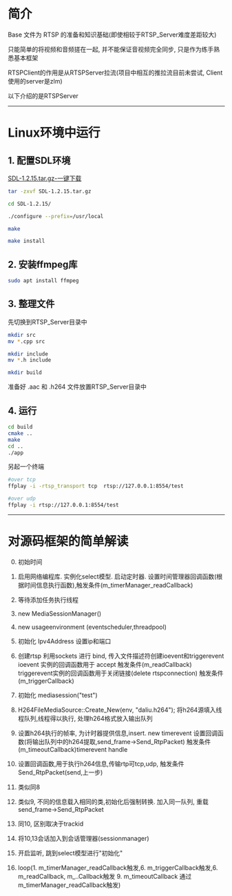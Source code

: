# 简介

Base 文件为 RTSP 的准备和知识基础(即使相较于RTSP_Server难度差距较大)

只能简单的将视频和音频搓在一起, 并不能保证音视频完全同步, 只是作为练手熟悉基本框架

RTSPClient的作用是从RTSPServer拉流(项目中相互的推拉流目前未尝试, Client使用的server是zlm)

以下介绍的是RTSPServer

---

# Linux环境中运行

## 1. 配置SDL环境

[SDL-1.2.15.tar.gz-一键下载](https://sourceforge.net/projects/libsdl/files/SDL/1.2.15/SDL-1.2.15.tar.gz/download)

```bash
tar -zxvf SDL-1.2.15.tar.gz

cd SDL-1.2.15/

./configure --prefix=/usr/local

make

make install
```


## 2. 安装ffmpeg库

```bash
sudo apt install ffmpeg
```

## 3. 整理文件

先切换到RTSP_Server目录中

```bash
mkdir src
mv *.cpp src

mkdir include
mv *.h include

mkdir build
```

准备好 .aac 和 .h264 文件放置RTSP_Server目录中

## 4. 运行

```bash
cd build
cmake ..
make
cd ..
./app
```

另起一个终端

```bash
#over tcp
ffplay -i -rtsp_transport tcp  rtsp://127.0.0.1:8554/test

#over udp
ffplay -i rtsp://127.0.0.1:8554/test
```


---

# 对源码框架的简单解读

0. 初始时间

1. 启用网络编程库. 实例化select模型. 启动定时器. 设置时间管理器回调函数(根据时间信息执行函数),触发条件(m_timerManager_readCallback)

2. 等待添加任务执行线程

3. new MediaSessionManager() 

4. new usageenvironment (eventscheduler,threadpool)

5. 初始化 Ipv4Address 设置ip和端口

6. 创建rtsp 利用sockets 进行 bind, 传入文件描述符创建ioevent和triggerevent
ioevent 实例的回调函数用于 accept 触发条件(m_readCallback)
triggerevent实例的回调函数用于关闭链接(delete rtspconnection) 触发条件(m_triggerCallback)

7. 初始化 mediasession("test")

8. H264FileMediaSource::Create_New(env, "daliu.h264"); 将h264源填入线程队列,线程得以执行, 处理h264格式放入输出队列

9. 设置h264执行的帧率, 为计时器提供信息,insert.  new timerevent
设置回调函数(将输出队列中的h264提取,send_frame->Send_RtpPacket) 触发条件 (m_timeoutCallback)timerevent handle

10. 设置回调函数,用于执行h264信息,传输rtp可tcp,udp, 触发条件 Send_RtpPacket(send,上一步)
    
11. 类似同8

12. 类似9, 不同的信息载入相同的类,初始化后强制转换. 加入同一队列, 重载send_frame->Send_RtpPacket
    
13. 同10, 区别取决于trackid

14. 将10,13会话加入到会话管理器(sessionmanager)
    
15. 开启监听, 跳到select模型进行"初始化"

16.  loop(1. m_timerManager_readCallback触发,6.  m_triggerCallback触发,6.  m_readCallback, m_..Callback触发 9. m_timeoutCallback 通过 m_timerManager_readCallback触发)